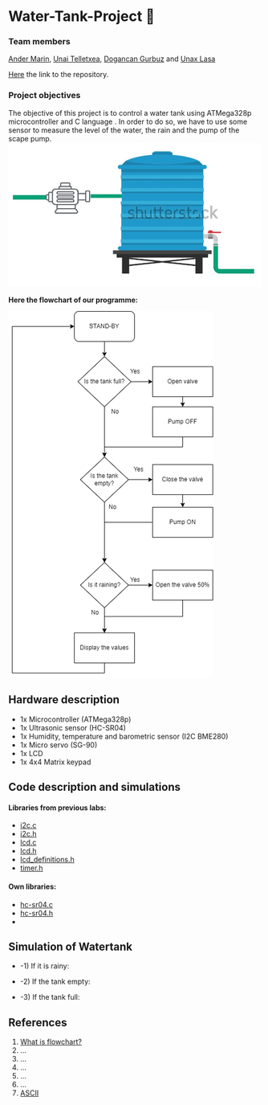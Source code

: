 # Water-Tank-Project 🚰

### Team members
[Ander Marin](https://github.com/andermarin), [Unai Telletxea](https://github.com/UTAN25), [Dogancan Gurbuz](https://github.com/DogancanG) and [Unax Lasa](https://github.com/unaxlasa)

[Here](https://github.com/unaxlasa/Water-Tank-Project) the link to the repository.

### Project objectives
The objective of this project is to control a water tank using ATMega328p microcontroller and C language . In order to do so, we have to use some sensor to measure the level of the water, the rain and the pump of the scape pump.
![your figure](https://github.com/unaxlasa/Water-Tank-Project/blob/main/Schema.png)

**Here the flowchart of our programme:**

![your figure](https://github.com/unaxlasa/Water-Tank-Project/blob/main/Flowchart.drawio.png)

## Hardware description

- 1x Microcontroller (ATMega328p)
- 1x Ultrasonic sensor (HC-SR04)
- 1x Humidity, temperature and barometric sensor (I2C BME280)
- 1x Micro servo (SG-90)
- 1x LCD
- 1x 4x4 Matrix keypad

## Code description and simulations

#### Libraries from previous labs:

* [i2c.c](WaterTank/WaterTank/i2c.c)
* [i2c.h](WaterTank/WaterTank/i2c.h)
* [lcd.c](WaterTank/WaterTank/lcd.c)
* [lcd.h](WaterTank/WaterTank/lcd.h)
* [lcd_definitions.h](WaterTank/WaterTank/lcd_definitions.h)
* [timer.h](WaterTank/WaterTank/timer.h) 

#### Own libraries:
* [hc-sr04.c](WaterTank/WaterTank/hc-sr04.c)
* [hc-sr04.h](WaterTank/WaterTank/hc-sr04.h)
* 


## Simulation of Watertank
* -1) If it is rainy:


* -2) If the tank empty:


* -3) If the tank full:


## References
1) [What is flowchart?](https://www.breezetree.com/articles/what-is-a-flow-chart)
2) ...
3) ...
4) ...
5) ...
6) ...
7) [ASCII](https://www.asciitable.com/)



